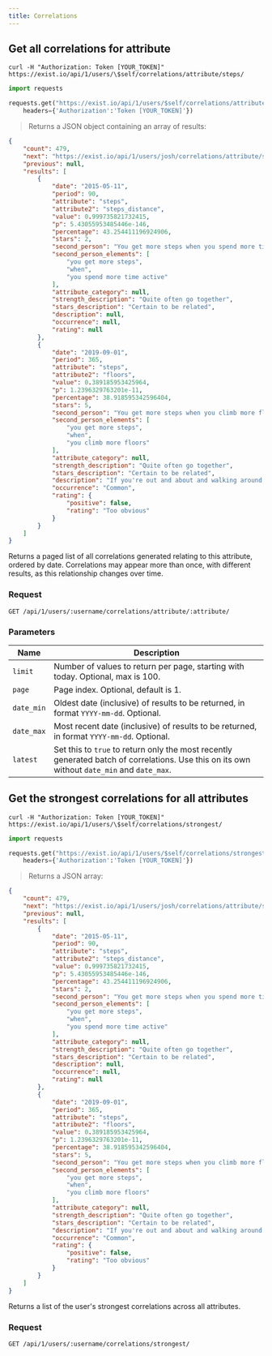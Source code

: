 ```yaml
---
title: Correlations
---
```


## Get all correlations for attribute

```shell
curl -H "Authorization: Token [YOUR_TOKEN]" https://exist.io/api/1/users/\$self/correlations/attribute/steps/
```

```python
import requests

requests.get("https://exist.io/api/1/users/$self/correlations/attribute/steps/",
    headers={'Authorization':'Token [YOUR_TOKEN]'})
```

> Returns a JSON object containing an array of results:

```json
{
    "count": 479, 
    "next": "https://exist.io/api/1/users/josh/correlations/attribute/steps/?page=2", 
    "previous": null, 
    "results": [
        {
            "date": "2015-05-11", 
            "period": 90, 
            "attribute": "steps", 
            "attribute2": "steps_distance", 
            "value": 0.999735821732415,
            "p": 5.43055953485446e-146,
            "percentage": 43.254411196924906,
            "stars": 2,
            "second_person": "You get more steps when you spend more time active.",
            "second_person_elements": [
                "you get more steps",
                "when",
                "you spend more time active"
            ],
            "attribute_category": null,
            "strength_description": "Quite often go together",
            "stars_description": "Certain to be related",
            "description": null,
            "occurrence": null,
            "rating": null
        }, 
        {
            "date": "2019-09-01",
            "period": 365,
            "attribute": "steps",
            "attribute2": "floors",
            "value": 0.389185953425964,
            "p": 1.2396329763201e-11,
            "percentage": 38.918595342596404,
            "stars": 5,
            "second_person": "You get more steps when you climb more floors.",
            "second_person_elements": [
                "you get more steps",
                "when",
                "you climb more floors"
            ],
            "attribute_category": null,
            "strength_description": "Quite often go together",
            "stars_description": "Certain to be related",
            "description": "If you're out and about and walking around more, you're also more likely to be climbing floors. Especially if your home or workplace is multi-level.",
            "occurrence": "Common",
            "rating": {
                "positive": false,
                "rating": "Too obvious"
            }
        }
    ]
}
```



Returns a paged list of all correlations generated relating to this attribute, ordered by date.
Correlations may appear more than once, with different results, as this relationship changes over time.


### Request

`GET /api/1/users/:username/correlations/attribute/:attribute/`

### Parameters

Name  | Description
------|--------
`limit` | Number of values to return per page, starting with today. Optional, max is 100.
`page`  | Page index. Optional, default is 1.
`date_min` | Oldest date (inclusive) of results to be returned, in format `YYYY-mm-dd`. Optional.
`date_max` | Most recent date (inclusive) of results to be returned, in format `YYYY-mm-dd`. Optional.
`latest` | Set this to `true` to return only the most recently generated batch of correlations. Use this on its own without `date_min` and `date_max`.

## Get the strongest correlations for all attributes

```shell
curl -H "Authorization: Token [YOUR_TOKEN]" https://exist.io/api/1/users/\$self/correlations/strongest/
```

```python
import requests

requests.get("https://exist.io/api/1/users/$self/correlations/strongest/",
    headers={'Authorization':'Token [YOUR_TOKEN]'})
```

> Returns a JSON array:

```json
{
    "count": 479, 
    "next": "https://exist.io/api/1/users/josh/correlations/attribute/steps/?page=2", 
    "previous": null, 
    "results": [
        {
            "date": "2015-05-11", 
            "period": 90, 
            "attribute": "steps", 
            "attribute2": "steps_distance", 
            "value": 0.999735821732415,
            "p": 5.43055953485446e-146,
            "percentage": 43.254411196924906,
            "stars": 2,
            "second_person": "You get more steps when you spend more time active.",
            "second_person_elements": [
                "you get more steps",
                "when",
                "you spend more time active"
            ],
            "attribute_category": null,
            "strength_description": "Quite often go together",
            "stars_description": "Certain to be related",
            "description": null,
            "occurrence": null,
            "rating": null
        }, 
        {
            "date": "2019-09-01",
            "period": 365,
            "attribute": "steps",
            "attribute2": "floors",
            "value": 0.389185953425964,
            "p": 1.2396329763201e-11,
            "percentage": 38.918595342596404,
            "stars": 5,
            "second_person": "You get more steps when you climb more floors.",
            "second_person_elements": [
                "you get more steps",
                "when",
                "you climb more floors"
            ],
            "attribute_category": null,
            "strength_description": "Quite often go together",
            "stars_description": "Certain to be related",
            "description": "If you're out and about and walking around more, you're also more likely to be climbing floors. Especially if your home or workplace is multi-level.",
            "occurrence": "Common",
            "rating": {
                "positive": false,
                "rating": "Too obvious"
            }
        }
    ]
}
```



Returns a list of the user's strongest correlations across all attributes.


### Request

`GET /api/1/users/:username/correlations/strongest/`

